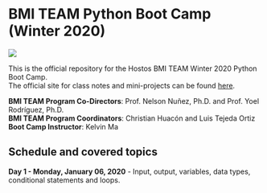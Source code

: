 # BMI TEAM Python Boot Camp (Winter 2020)
![](https://www.bytelion.com/wp-content/uploads/2015/12/python-banner.png)

This is the official repository for the Hostos BMI TEAM Winter 2020 Python Boot Camp.  
The official site for class notes and mini-projects can be found [here](https://kalebinn.github.io/Python-Bootcamp.html).
  
**BMI TEAM Program Co-Directors**: Prof. Nelson Nuñez, Ph.D. and Prof. Yoel Rodríguez, Ph.D.  
**BMI TEAM Program Coordinators**: Christian Huacón and Luis Tejeda Ortiz  
**Boot Camp Instructor**: Kelvin Ma  

## Schedule and covered topics  
**Day 1 - Monday, January 06, 2020** - Input, output, variables, data types, conditional statements and loops.   
